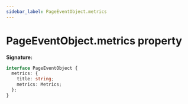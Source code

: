 ```yaml
---
sidebar_label: PageEventObject.metrics
---
```


# PageEventObject.metrics property

**Signature:**

```typescript
interface PageEventObject {
  metrics: {
    title: string;
    metrics: Metrics;
  };
}
```
